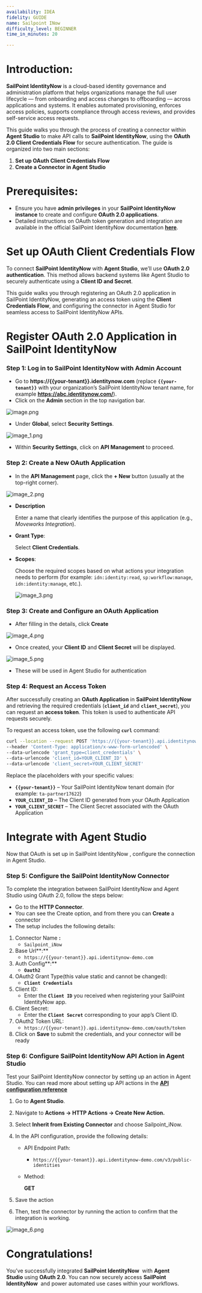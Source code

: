 ```yaml
---
availability: IDEA
fidelity: GUIDE
name: Sailpoint INow
difficulty_level: BEGINNER
time_in_minutes: 20

---
```

# **Introduction:**

**SailPoint IdentityNow** is a cloud-based identity governance and administration platform that helps organizations manage the full user lifecycle — from onboarding and access changes to offboarding — across applications and systems. It enables automated provisioning, enforces access policies, supports compliance through access reviews, and provides self-service access requests.

This guide walks you through the process of creating a connector within **Agent Studio** to make API calls to **SailPoint IdentityNow**, using the **OAuth 2.0 Client Credentials Flow** for secure authentication. The guide is organized into two main sections:

1. **Set up OAuth Client Credentials Flow**
2. **Create a Connector in Agent Studio**

# **Prerequisites:**

- Ensure you have **admin privileges** in your **SailPoint IdentityNow instance** to create and configure **OAuth 2.0 applications**.
- Detailed instructions on OAuth token generation and integration are available in the official SailPoint IdentityNow documentation [**here**](https://developer.sailpoint.com/docs/api/authentication/#find-your-tenants-oauth-details).

# **Set up OAuth Client Credentials Flow**

To connect **SailPoint IdentityNow** with **Agent Studio**, we’ll use **OAuth 2.0 authentication**. This method allows backend systems like Agent Studio to securely authenticate using a **Client ID and Secret**.

This guide walks you through registering an OAuth 2.0 application in SailPoint IdentityNow, generating an access token using the **Client Credentials Flow**, and configuring the connector in Agent Studio for seamless access to SailPoint IdentityNow APIs.

# **Register OAuth 2.0 Application in SailPoint IdentityNow**

### **Step 1: Log in to SailPoint IdentityNow with Admin Account**

- Go to **https://{{your-tenant}}.identitynow.com** (replace **`{{your-tenant}}`** with your organization’s SailPoint IdentityNow tenant name, for example **https://abc.identitynow.com/**).
- Click on the **Admin** section in the top navigation bar.

![image.png](image.png)

- Under **Global**, select **Security Settings**.

![image_1.png](image_1.png)

- Within **Security Settings**, click on **API Management** to proceed.

### **Step 2: Create a New OAuth Application**

- In the **API Management** page, click the **+ New**  button (usually at the top-right corner).

![image_2.png](image_2.png)

- **Description**
    
    Enter a name that clearly identifies the purpose of this application (e.g., *Moveworks Integration*).
    
- **Grant Type**:
    
    Select **Client Credentials**.
    
- **Scopes**:
    
    Choose the required scopes based on what actions your integration needs to perform (for example: `idn:identity:read`, `sp:workflow:manage`, `idn:identity:manage`, etc.).
    
    ![image_3.png](image_3.png)
    

### **Step 3: Create and Configure an OAuth Application**

- After filling in the details, click **Create**

![image_4.png](image_4.png)

- Once created, your **Client ID** and **Client Secret** will be displayed.

![image_5.png](image_5.png)

- These will be used in Agent Studio for authentication

### **Step 4: Request an Access Token**

After successfully creating an **OAuth Application** in **SailPoint IdentityNow** and retrieving the required credentials (**`client_id`** and **`client_secret`**), you can request an **access token**. This token is used to authenticate API requests securely.

To request an access token, use the following **`curl`** command:

```bash
curl --location --request POST 'https://{{your-tenant}}.api.identitynow-demo.com/oauth/token' \
--header 'Content-Type: application/x-www-form-urlencoded' \
--data-urlencode 'grant_type=client_credentials' \
--data-urlencode 'client_id=YOUR_CLIENT_ID' \
--data-urlencode 'client_secret=YOUR_CLIENT_SECRET'

```

Replace the placeholders with your specific values:

- **`{{your-tenant}}`** – Your SailPoint IdentityNow tenant domain (for example: `ta-partner17622`)
- **`YOUR_CLIENT_ID`** – The Client ID generated from your OAuth Application
- **`YOUR_CLIENT_SECRET`** – The Client Secret associated with the OAuth Application

# **Integrate with Agent Studio**

Now that OAuth is set up in SailPoint IdentityNow , configure the connection in Agent Studio.

### **Step 5: Configure the** SailPoint IdentityNow **Connector**

To complete the integration between SailPoint IdentityNow and Agent Studio using OAuth 2.0, follow the steps below:

- Go to the **HTTP Connector**.
- You can see the Create option, and from there you can **Create** a connector
- The setup includes the following details:
1. Connector Name **:**
    - `Sailpoint_iNow`
2. Base Url**:**
    - `https://{{your-tenant}}.api.identitynow-demo.com`
3. Auth Config**:**
    - **`Oauth2`**
4. OAuth2 Grant Type(this value static and cannot be changed):
    - **`Client Credentials`**
5. Client ID:
    - Enter the **`Client ID`** you received when registering your SailPoint IdentityNow app.
6. Client Secret:
    - Enter the **`Client Secret`** corresponding to your app’s Client ID.
7. OAuth2 Token URL:
    - `https://{{your-tenant}}.api.identitynow-demo.com/oauth/token`
8. Click on **Save** to submit the credentials, and your connector will be ready

[](https://marketplace.moveworks.com/api/marketplace/github-proxy?path=/moveworks/developer-docs/main/connectors/jamf/jamfConnector3.png)

[](https://marketplace.moveworks.com/api/marketplace/github-proxy?path=/moveworks/developer-docs/main/connectors/jamf/jamfConnector2.png)

### **Step 6: Configure SailPoint IdentityNow API Action in Agent Studio**

Test your SailPoint IdentityNow  connector by setting up an action in Agent Studio. You can read more about setting up API actions in the [**API configuration reference**](https://help.moveworks.com/docs/http-action-data-bank-legacy)

1. Go to **Agent Studio**.
2. Navigate to **Actions → HTTP Actions → Create New Action.**
3. Select **Inherit from Existing Connector** and choose Sailpoint_iNow.
4. In the API configuration, provide the following details:
    - API Endpoint Path:
        - `https://{{your-tenant}}.api.identitynow-demo.com/v3/public-identities`
    - Method:
        
        **GET**
        
5. Save the action
6. Then, test the connector by running the action to confirm that the integration is working.

![image_6.png](image_6.png)

# **Congratulations!**

You’ve successfully integrated **SailPoint IdentityNow**  with **Agent Studio** using **OAuth 2.0**. You can now securely access **SailPoint IdentityNow**  and power automated use cases within your workflows.
